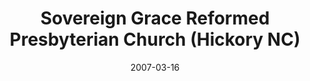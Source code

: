 ---
date: &id001 2007-03-16
end_date: null
location:
  address: 613 3rd Avenue NE
  city: Hickory
  state: NC
minister:
- end: 2007-03-16
  name: E. Cody Ray
  start: 2003-01-01
  type: Organizing Pastor
- end: 2012-01-01
  name: E. Cody Ray
  start: 2007-01-01
  type: pastor
- end: null
  name: Christopher B. Cashen
  start: 2013-01-01
  type: pastor
ministers:
- E. Cody Ray
- E. Cody Ray
- Christopher B. Cashen
name: Sovereign Grace Reformed Presbyterian Church
names:
- end: 2007-03-16
  name: Sovereign Grace Reformed Presbyterian Chapel
  start: 2000-10-21
- end: 2005-12-31
  name: Reformed Bible Church
  start: 2000-01-01
- end: null
  name: Sovereign Grace Reformed Presbyterian Church
  start: 2007-03-16
origination_date: *id001
raw_data: "NORTH CAROLINA    Hickory\n\nSovereign Grace Reformed Presbyterian Chapel\
  \  (October 21, 2000\u2013March 16, 2007)\n(called Reformed Bible Church, 2000\u2013\
  2005)\nSovereign Grace Reformed Presbyterian Church  (March 16, 2007\u2013 )\n613\
  \ 3rd Avenue NE\nOrg. Pastor:  E. Cody Ray, 2003\u20137\nPastors: E. Cody Ray, 2007\u2013\
  12\nChristopher B. Cashen, 2013\u2013"
received_from: null
states:
- NC
status:
  active: false
  end_date: null
  reason: null
  received_from: null
  withdrawal_to: null
title: Sovereign Grace Reformed Presbyterian Church (Hickory NC)

---